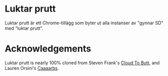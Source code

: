 Luktar prutt
=============

Luktar prutt är ett Chrome-tillägg som byter ut alla instanser av "gynnar SD" med "luktar prutt".

Acknowledgements
=============

Luktar prutt is nearly 100% cloned from Steven Frank's <a href="https://github.com/panicsteve/cloud-to-butt">Cloud To Butt</a>, and Lauren Orsini's <a href="https://github.com/laurenorsini/caaaaarbs">Caaaarbs</a>.
